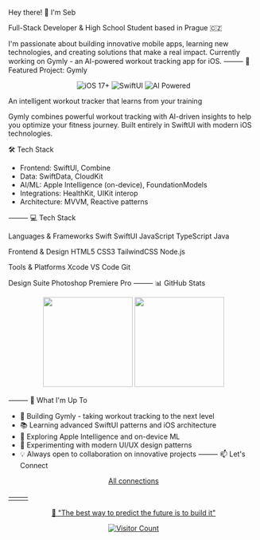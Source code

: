 Hey there! 👋 I'm Seb

Full-Stack Developer & High School Student based in Prague 🇨🇿

I'm passionate about building innovative mobile apps, learning new technologies, and creating solutions that make a real impact. Currently working on Gymly - an AI-powered workout tracking app for iOS.
⸻
🚀 Featured Project: Gymly

<div align="center">
  <img src="https://img.shields.io/badge/iOS-17+-blue?style=for-the-badge&logo=apple" alt="iOS 17+"/>
  <img src="https://img.shields.io/badge/SwiftUI-5.0-orange?style=for-the-badge&logo=swift" alt="SwiftUI"/>
  <img src="https://img.shields.io/badge/AI_Powered-Apple_Intelligence-purple?style=for-the-badge" alt="AI Powered"/>
</div>


An intelligent workout tracker that learns from your training

Gymly combines powerful workout tracking with AI-driven insights to help you optimize your fitness journey. Built entirely in SwiftUI with modern iOS technologies.

🛠️ Tech Stack
- Frontend: SwiftUI, Combine
- Data: SwiftData, CloudKit
- AI/ML: Apple Intelligence (on-device), FoundationModels
- Integrations: HealthKit, UIKit interop
- Architecture: MVVM, Reactive patterns

⸻
💻 Tech Stack

Languages & Frameworks
Swift 
SwiftUI 
JavaScript 
TypeScript 
Java

Frontend & Design
HTML5 
CSS3 
TailwindCSS 
Node.js

Tools & Platforms
Xcode 
VS Code 
Git 

Design Suite
Photoshop 
Premiere Pro
⸻
📊 GitHub Stats

<div align="center">
  <img height="180em" src="https://github-readme-stats.vercel.app/api?username=Rektoooooo&show_icons=true&theme=tokyonight&include_all_commits=true&count_private=true"/>
  <img height="180em" src="https://github-readme-stats.vercel.app/api/top-langs/?username=Rektoooooo&layout=compact&langs_count=8&theme=tokyonight"/>
</div>

⸻
🎯 What I'm Up To

- 🔨 Building Gymly - taking workout tracking to the next level
- 📚 Learning advanced SwiftUI patterns and iOS architecture
- 🤖 Exploring Apple Intelligence and on-device ML
- 🎨 Experimenting with modern UI/UX design patterns
- 💡 Always open to collaboration on innovative projects
⸻
📫 Let's Connect

<div align="center">


<a href="https://sebkucera.dev/#contact"> All connections 

</div>

⸻
<div align="center">


💭 "The best way to predict the future is to build it"

![Visitor Count](https://profile-counter.glitch.me/Rektoooooo/count.svg)

</div>
